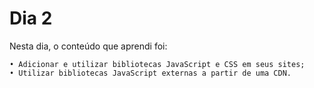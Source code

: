 # Dia 2


Nesta dia, o conteúdo que aprendi foi:

    • Adicionar e utilizar bibliotecas JavaScript e CSS em seus sites; 
    • Utilizar bibliotecas JavaScript externas a partir de uma CDN. 
